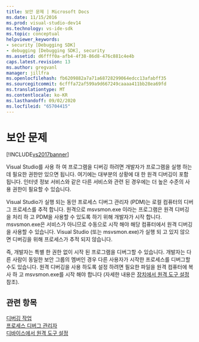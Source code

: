 ```yaml
---
title: 보안 문제 | Microsoft Docs
ms.date: 11/15/2016
ms.prod: visual-studio-dev14
ms.technology: vs-ide-sdk
ms.topic: conceptual
helpviewer_keywords:
- security [Debugging SDK]
- debugging [Debugging SDK], security
ms.assetid: d6ffff0a-afb4-4f38-86d8-476c881c4e4b
caps.latest.revision: 13
ms.author: gregvanl
manager: jillfra
ms.openlocfilehash: fb6209882a7a71a68728299064edcc13afabff35
ms.sourcegitcommit: 6cfffa72af599a9d667249caaaa411bb28ea69fd
ms.translationtype: MT
ms.contentlocale: ko-KR
ms.lasthandoff: 09/02/2020
ms.locfileid: "65704415"
---
```

# <a name="security-issues"></a>보안 문제
[!INCLUDE[vs2017banner](../../includes/vs2017banner.md)]

Visual Studio를 사용 하 여 프로그램을 디버깅 하려면 개발자가 프로그램을 실행 하는 데 필요한 권한만 있으면 됩니다. 여기에는 대부분의 상황에 대 한 원격 디버깅이 포함 됩니다. 인터넷 정보 서비스와 같은 다른 서비스와 관련 된 경우에는 더 높은 수준의 사용 권한이 필요할 수 있습니다.  
  
 Visual Studio가 실행 되는 동안 프로세스 디버그 관리자 (PDM)는 로컬 컴퓨터의 디버그 프로세스를 추적 합니다. 원격으로 msvsmon.exe 이라는 프로그램은 원격 디버깅을 처리 하 고 PDM을 사용할 수 있도록 하기 위해 개발자가 시작 합니다. msvsmon.exe은 서비스가 아니므로 수동으로 시작 해야 해당 컴퓨터에서 원격 디버깅을 사용할 수 있습니다. Visual Studio (또는 msvsmon.exe)가 실행 되 고 있지 않으면 디버깅을 위해 프로세스가 추적 되지 않습니다.  
  
 즉, 개발자는 특별 한 권한 없이 시작 된 프로그램을 디버그할 수 있습니다. 개발자는 다른 사람이 동일한 보안 그룹의 멤버인 경우 다른 사용자가 시작한 프로세스를 디버그할 수도 있습니다. 원격 디버깅을 사용 하도록 설정 하려면 필요한 파일을 원격 컴퓨터에 복사 하 고 msvsmon.exe를 시작 해야 합니다 (자세한 내용은 [장치에서 원격 도구 설정](https://msdn.microsoft.com/library/90f45630-0d26-4698-8c1f-63f85a12db9c) 참조).  
  
## <a name="see-also"></a>관련 항목  
 [디버깅 작업](../../extensibility/debugger/debugging-tasks.md)   
 [프로세스 디버그 관리자](../../extensibility/debugger/process-debug-manager.md)   
 [디바이스에서 원격 도구 설정](https://msdn.microsoft.com/library/90f45630-0d26-4698-8c1f-63f85a12db9c)
